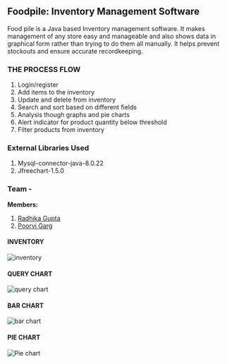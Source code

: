 ## Foodpile: Inventory Management Software
Food pile is a Java based Inventory management software. It makes management of any store easy and manageable and also shows data in graphical form rather than trying to do them all manually. It helps prevent stockouts and ensure accurate recordkeeping.


### THE PROCESS FLOW
1. Login/register
2. Add items to the inventory
3. Update and delete from inventory
4. Search and sort based on different fields
5. Analysis though graphs and pie charts
6. Alert indicator for product quantity below threshold
7. Filter products from inventory

### External Libraries Used
1. Mysql-connector-java-8.0.22
2. Jfreechart-1.5.0
 


### Team -
**Members:**<br />
1. [Radhika Gupta](https://github.com/radhika2312)
2. [Poorvi Garg](https://github.com/POORVI111)

#### INVENTORY
![inventory](https://user-images.githubusercontent.com/68559217/108484556-f2a3ae80-72c1-11eb-91b0-64ce47b6b404.png)
#### QUERY CHART
![query chart](https://user-images.githubusercontent.com/68559217/108484560-f33c4500-72c1-11eb-9597-24fe89756dd9.png)
#### BAR CHART
![bar chart](https://user-images.githubusercontent.com/68559217/108484552-f1728180-72c1-11eb-8114-17ac2d4758e1.png)
#### PIE CHART
![Pie chart](https://user-images.githubusercontent.com/68559217/108484558-f33c4500-72c1-11eb-96e6-f927aa543686.png)



